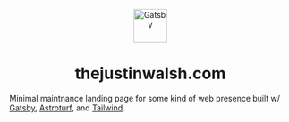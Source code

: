 <p align="center">
  <a href="https://thejustinwalsh.com">
    <img alt="Gatsby" src="https://www.gatsbyjs.com/Gatsby-Monogram.svg" width="60" />
  </a>
</p>
<h1 align="center">
  thejustinwalsh.com
</h1>

Minimal maintnance landing page for some kind of web presence built w/ [Gatsby](https://www.gatsbyjs.com/), [Astroturf](https://github.com/4Catalyzer/astroturf), and [Tailwind](https://tailwindcss.com/).